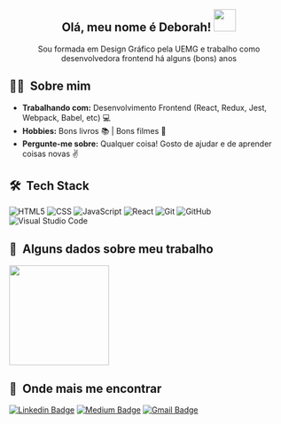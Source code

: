 <h2 align="center">Olá, meu nome é Deborah! <img src="https://media.giphy.com/media/WUlplcMpOCEmTGBtBW/giphy.gif" width="40px"></h2>

<p align="center">Sou formada em Design Gráfico pela UEMG e trabalho como desenvolvedora frontend há alguns (bons) anos</p>

## 👩‍💻 &nbsp;Sobre mim

-  **Trabalhando com:**  Desenvolvimento Frontend (React, Redux, Jest, Webpack, Babel, etc) 💻
-  **Hobbies:** Bons livros :books: | Bons filmes 🎥
-  **Pergunte-me sobre:** Qualquer coisa! Gosto de ajudar e de aprender coisas novas ✌️

## 🛠 &nbsp;Tech Stack

  ![HTML5](https://img.shields.io/badge/-HTML5-333333?style=flat&logo=HTML5)
  ![CSS](https://img.shields.io/badge/-CSS-333333?style=flat&logo=CSS3&logoColor=1572B6)
  ![JavaScript](https://img.shields.io/badge/-JavaScript-333333?style=flat&logo=javascript)
  ![React](https://img.shields.io/badge/-React-333333?style=flat&logo=react)
  ![Git](https://img.shields.io/badge/-Git-333333?style=flat&logo=git)
  ![GitHub](https://img.shields.io/badge/-GitHub-333333?style=flat&logo=github)
  ![Visual Studio Code](https://img.shields.io/badge/-Visual%20Studio%20Code-333333?style=flat&logo=visual-studio-code&logoColor=007ACC)

## 💁 &nbsp;Alguns dados sobre meu trabalho 

<a href="https://github.com/dehmirandac2">
    <img height="180em" src="https://github-readme-stats.vercel.app/api?username=dehmirandac2&theme=buefy&show_icons=true" />
</a>

## 📍 &nbsp;Onde mais me encontrar

[![Linkedin Badge](https://img.shields.io/badge/-deborahmiranda-blue?style=flat-square&logo=Linkedin&logoColor=white&link=https://www.linkedin.com/in/deborah-miranda-13721a37/)](https://www.linkedin.com/in/deborah-miranda-13721a37/)
[![Medium Badge](https://img.shields.io/badge/-@dehmirandac2-03a57a?style=flat-square&labelColor=000000&logo=Medium&link=https://medium.com/@dehmirandac2)](https://medium.com/@dehmirandac2)
[![Gmail Badge](https://img.shields.io/badge/-dehmirandac2@gmail.com-c14438?style=flat-square&logo=Gmail&logoColor=white&link=mailto:dehmirandac2@gmail.com)](mailto:dehmirandac2@gmail.com)

